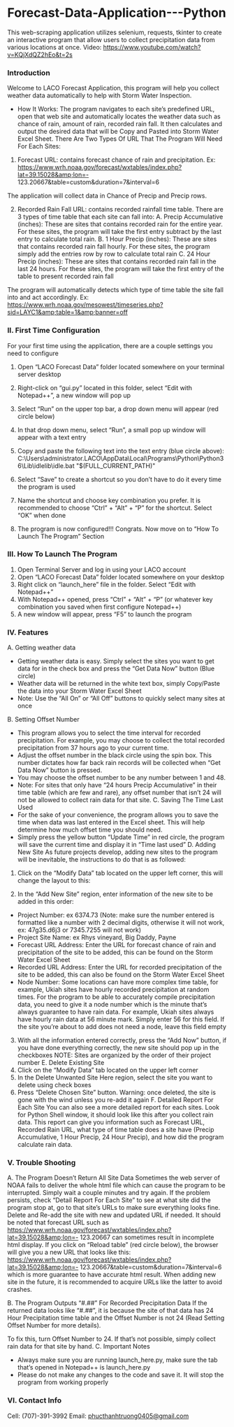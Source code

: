 # Forecast-Data-Application---Python
This web-scraping application utilizes selenium, requests, tkinter to create an interactive program that allow users to collect precipitation data from various locations at once.
Video: https://www.youtube.com/watch?v=KQjXdQZ2hEo&t=2s

### Introduction
Welcome to LACO Forecast Application, this program will help you collect weather data
automatically to help with Storm Water Inspection.
- How It Works:
The program navigates to each site’s predefined URL, open that web site and automatically
locates the weather data such as chance of rain, amount of rain, recorded rain fall. It then
calculates and output the desired data that will be Copy and Pasted into Storm Water Excel
Sheet.
There Are Two Types Of URL That The Program Will Need For Each Sites:
1. Forecast URL: contains forecast chance of rain and precipitation. Ex:
https://www.wrh.noaa.gov/forecast/wxtables/index.php?lat=39.15028&amp;lon=-
123.20667&amp;table=custom&amp;duration=7&amp;interval=6

The application will collect data in Chance of Precip and Precip rows.

2. Recorded Rain Fall URL: contains recorded rainfall time table. There are 3 types of time
table that each site can fall into:
A. Precip Accumulative (inches): These are sites that contains recorded rain for the
entire year. For these sites, the program will take the first entry subtract by the last
entry to calculate total rain.
B. 1 Hour Precip (inches): These are sites that contains recorded rain fall hourly. For
these sites, the program simply add the entries row by row to calculate total rain
C. 24 Hour Precip (inches): These are sites that contains recorded rain fall in the last 24
hours. For these sites, the program will take the first entry of the table to present
recorded rain fall

The program will automatically detects which type of time table the site fall into and act
accordingly. Ex:
https://www.wrh.noaa.gov/mesowest/timeseries.php?sid=LAYC1&amp;table=1&amp;banner=off

### II. First Time Configuration
For your first time using the application, there are a couple settings you need to configure
1. Open “LACO Forecast Data” folder located somewhere on your terminal server desktop
2. Right-click on “gui.py” located in this folder, select “Edit with Notepad++”, a new window
will pop up
3. Select “Run” on the upper top bar, a drop down menu will appear (red circle below)
4. In that drop down menu, select “Run”, a small pop up window will appear with a text entry

5. Copy and paste the following text into the text entry (blue circle above):
C:\Users\administrator.LACO\AppData\Local\Programs\Python\Python36\Lib\idlelib\idle.bat
&quot;$(FULL_CURRENT_PATH)&quot;
6. Select “Save” to create a shortcut so you don’t have to do it every time the program is used
7. Name the shortcut and choose key combination you prefer. It is recommended to choose
“Ctrl” + “Alt” + “P” for the shortcut. Select “OK” when done

8. The program is now configured!!! Congrats. Now move on to “How To Launch The Program”
Section
### III. How To Launch The Program
1. Open Terminal Server and log in using your LACO account
2. Open “LACO Forecast Data” folder located somewhere on your desktop
3. Right click on “launch_here” file in the folder. Select “Edit with Notepad++”
4. With Notepad++ opened, press “Ctrl” + “Alt” + “P” (or whatever key combination you saved
when first configure Notepad++)
5. A new window will appear, press “F5” to launch the program
### IV. Features

A. Getting weather data
- Getting weather data is easy. Simply select the sites you want to get data for in the
check box and press the “Get Data Now” button (Blue circle)
- Weather data will be returned in the white text box, simply Copy/Paste the data
into your Storm Water Excel Sheet
- Note: Use the “All On” or “All Off” buttons to quickly select many sites at once

B. Setting Offset Number
- This program allows you to select the time interval for recorded precipitation. For
example, you may choose to collect the total recorded precipitation from 37 hours
ago to your current time.
- Adjust the offset number in the black circle using the spin box. This number dictates
how far back rain records will be collected when “Get Data Now” button is pressed.
- You may choose the offset number to be any number between 1 and 48.
- Note: For sites that only have “24 hours Precip Accumulative” in their time table
(which are few and rare), any offset number that isn’t 24 will not be allowed to
collect rain data for that site.
C. Saving The Time Last Used
- For the sake of your convenience, the program allows you to save the time when
data was last entered in the Excel sheet. This will help determine how much offset
time you should need.
- Simply press the yellow button “Update Time” in red circle, the program will save
the current time and display it in “Time last used”
D. Adding New Site
As future projects develop, adding new sites to the program will be inevitable, the
instructions to do that is as followed:
1. Click on the “Modify Data” tab located on the upper left corner, this will change the
layout to this:

2. In the “Add New Site” region, enter information of the new site to be added in this
order:
- Project Number: ex 6374.73 (Note: make sure the number entered is formatted like
a number with 2 decimal digits, otherwise it will not work, ex: 47g35.d6j3 or
7345.7255 will not work)
- Project Site Name: ex Rhys vineyard, Big Daddy, Payne
- Forecast URL Address: Enter the URL for forecast chance of rain and precipitation of
the site to be added, this can be found on the Storm Water Excel Sheet
- Recorded URL Address: Enter the URL for recorded precipitation of the site to be
added, this can also be found on the Storm Water Excel Sheet
- Node Number: Some locations can have more complex time table, for example,
Ukiah sites have hourly recorded precipitation at random times. For the program to
be able to accurately compile precipitation data, you need to give it a node number
which is the minute that’s always guarantee to have rain data. For example, Ukiah
sites always have hourly rain data at 56 minute mark. Simply enter 56 for this field.
If the site you’re about to add does not need a node, leave this field empty
3. With all the information entered correctly, press the “Add Now” button, if you have
done everything correctly, the new site should pop up in the checkboxes
NOTE: Sites are organized by the order of their project number
E. Delete Existing Site
1. Click on the “Modify Data” tab located on the upper left corner
2. In the Delete Unwanted Site Here region, select the site you want to delete using
check boxes
3. Press “Delete Chosen Site” button. Warning: once deleted, the site is gone with the
wind unless you re-add it again
F. Detailed Report For Each Site
You can also see a more detailed report for each sites. Look for Python Shell window, it
should look like this after you collect rain data. This report can give you information
such as Forecast URL, Recorded Rain URL, what type of time table does a site have
(Precip Accumulative, 1 Hour Precip, 24 Hour Precip), and how did the program
calculate rain data.

### V. Trouble Shooting
A. The Program Doesn’t Return All Site Data
Sometimes the web server of NOAA fails to deliver the whole html file which can cause
the program to be interrupted. Simply wait a couple minutes and try again. If the
problem persists, check “Detail Report For Each Site” to see at what site did the
program stop at, go to that site’s URLs to make sure everything looks fine. Delete and
Re-add the site with new and updated URL if needed.
It should be noted that forecast URL such as
https://www.wrh.noaa.gov/forecast/wxtables/index.php?lat=39.15028&amp;lon=-
123.20667 can sometimes result in incomplete html display. If you click on “Reload
table” (red circle below), the browser will give you a new URL that looks like this:
https://www.wrh.noaa.gov/forecast/wxtables/index.php?lat=39.15028&amp;lon=-
123.20667&amp;table=custom&amp;duration=7&amp;interval=6 which is more guarantee to have
accurate html result. When adding new site in the future, it is recommended to acquire
URLs like the latter to avoid crashes.

B. The Program Outputs “#.##” For Recorded Precipitation Data
If the returned data looks like “#.##”, it is because the site of that data has 24 Hour
Precipitation time table and the Offset Number is not 24 (Read Setting Offset Number
for more details).

To fix this, turn Offset Number to 24. If that’s not possible, simply collect rain data for
that site by hand.
C. Important Notes
- Always make sure you are running launch_here.py, make sure the tab that’s opened
in Notepad++ is launch_here.py
- Please do not make any changes to the code and save it. It will stop the program
from working properly

### VI. Contact Info
Cell: (707)-391-3992
Email: phucthanhtruong0405@gmail.com

